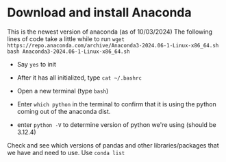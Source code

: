 # Download and install Anaconda
This is the newest version of anaconda (as of 10/03/2024)
The following lines of code take a little while to run 
`wget https://repo.anaconda.com/archive/Anaconda3-2024.06-1-Linux-x86_64.sh`
`bash Anaconda3-2024.06-1-Linux-x86_64.sh`

- Say `yes` to init
- After it has all initialized, type `cat ~/.bashrc`

- Open a new terminal (type `bash`)

- Enter `which python` in the terminal to confirm that it is using the python coming out of the anaconda dist.
- enter `python -V` to determine version of python we're using (should be 3.12.4) 

Check and see which versions of pandas and other libraries/packages that we have and need to use. 
Use `conda list`

